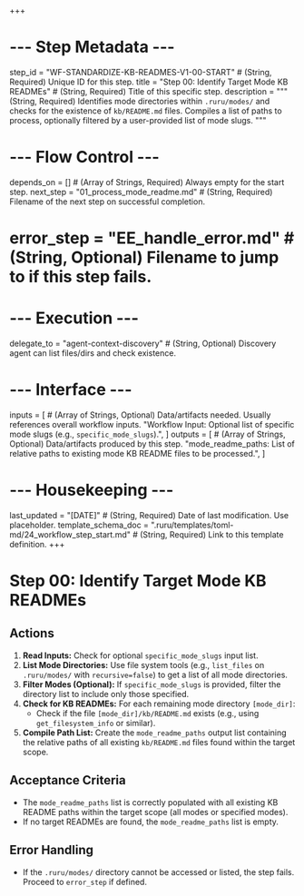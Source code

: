 +++
# --- Step Metadata ---
step_id = "WF-STANDARDIZE-KB-READMES-V1-00-START" # (String, Required) Unique ID for this step.
title = "Step 00: Identify Target Mode KB READMEs" # (String, Required) Title of this specific step.
description = """
(String, Required) Identifies mode directories within `.ruru/modes/` and checks
for the existence of `kb/README.md` files. Compiles a list of paths to process,
optionally filtered by a user-provided list of mode slugs.
"""

# --- Flow Control ---
depends_on = [] # (Array of Strings, Required) Always empty for the start step.
next_step = "01_process_mode_readme.md" # (String, Required) Filename of the next step on successful completion.
# error_step = "EE_handle_error.md" # (String, Optional) Filename to jump to if this step fails.

# --- Execution ---
delegate_to = "agent-context-discovery" # (String, Optional) Discovery agent can list files/dirs and check existence.

# --- Interface ---
inputs = [ # (Array of Strings, Optional) Data/artifacts needed. Usually references overall workflow inputs.
    "Workflow Input: Optional list of specific mode slugs (e.g., `specific_mode_slugs`).",
]
outputs = [ # (Array of Strings, Optional) Data/artifacts produced by this step.
    "mode_readme_paths: List of relative paths to existing mode KB README files to be processed.",
]

# --- Housekeeping ---
last_updated = "[DATE]" # (String, Required) Date of last modification. Use placeholder.
template_schema_doc = ".ruru/templates/toml-md/24_workflow_step_start.md" # (String, Required) Link to this template definition.
+++

# Step 00: Identify Target Mode KB READMEs

## Actions

1.  **Read Inputs:** Check for optional `specific_mode_slugs` input list.
2.  **List Mode Directories:** Use file system tools (e.g., `list_files` on `.ruru/modes/` with `recursive=false`) to get a list of all mode directories.
3.  **Filter Modes (Optional):** If `specific_mode_slugs` is provided, filter the directory list to include only those specified.
4.  **Check for KB READMEs:** For each remaining mode directory `[mode_dir]`:
    *   Check if the file `[mode_dir]/kb/README.md` exists (e.g., using `get_filesystem_info` or similar).
5.  **Compile Path List:** Create the `mode_readme_paths` output list containing the relative paths of all existing `kb/README.md` files found within the target scope.

## Acceptance Criteria

*   The `mode_readme_paths` list is correctly populated with all existing KB README paths within the target scope (all modes or specified modes).
*   If no target READMEs are found, the `mode_readme_paths` list is empty.

## Error Handling

*   If the `.ruru/modes/` directory cannot be accessed or listed, the step fails. Proceed to `error_step` if defined.